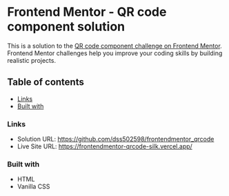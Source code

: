 # Frontend Mentor - QR code component solution

This is a solution to the [QR code component challenge on Frontend Mentor](https://www.frontendmentor.io/challenges/qr-code-component-iux_sIO_H). Frontend Mentor challenges help you improve your coding skills by building realistic projects. 

## Table of contents

- [Links](#links)
- [Built with](#built-with)

### Links

- Solution URL: https://github.com/dss502598/frontendmentor_qrcode
- Live Site URL: https://frontendmentor-qrcode-silk.vercel.app/

### Built with

- HTML
- Vanilla CSS
